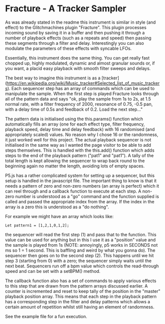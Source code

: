 # Fracture - A Tracker Sampler

As was already stated in the readme this instrument is similar in style (and effect) to the Glitchmachines plugin "Fracture".  This plugin processes incoming sound by saving it in a buffer and then pushing it through a number of playback effects (such as a repeats and speed) then passing these segments through a filter and delay.  Interestingly you can also modulate the parameters of these effects with syncable LFOs.

Essentially, this instrument does the same thing.  You can get really fast chopped up, highly modulated, dynamic and almost granular sounds or, if you want, a placid easy playback with smooth filter sweeps and delays.

The best way to imagine this instrument is as a [tracker] (https://en.wikipedia.org/wiki/Music_tracker#Selected_list_of_music_trackers).  Each sequencer step has an array of commands which can be used to manipulate the sample.  When the first step is played Fracture looks through all of the pattern data and says "ok, play the sample from 1s to 2s, at 1.5 normal rate, with a filter frequency of 2000, resonance of 0.75, -0.5 pan, with a delay time of 0.5s and feedback of 0.2.  Load the next step..."

The pattern data is initialised using the this.params() function which automatically fills an array (one for each effect type, filter frequency, playback speed, delay time and delay feedback) with 16 randomised (and appropriately scaled) values.  No reason why I chose 16 or the randomness, it just worked well for this project.  The actual playback sequencer is not initialised in the same way as I wanted the page visitor to be able to add steps themselves.  This is handled with the this.add() function which adds steps to the end of the playback pattern ("pat1" and "pat1").  A tally of the total length is kept allowing the sequencer to wrap back round to the beginning again no matter the length, avoiding lots of empty spaces.

P5.js has a rather complicated system for setting up a sequencer, but this setup is handled in the javascript file.  The important thing to know is that it needs a pattern of zero and non-zero numbers (an array is perfect) which it can reel through and a callback function to execute at each step.  A non-zero number is understood as a "go" command and the function supplied is called and passed the appropriate index from the array.  If the index in the array is a zero this is understood as a "do nothing".  

For example we might have an array which looks like:
```
Let pattern1 = [1,2,1,0,1,2];
```
the sequencer will read the first step (1) and pass that to the function.  This value can be used for anything but in this I use it as a "position" value and the sample is played from 1s (NOTE: annoyingly, p5 works in SECONDS not ms so 1 = 1 second.  This is baffling and weird by what you gonna do).  The sequencer then goes on to the second step (2).  This happens until we hit step 3 (starting from 0) with a zero; the sequencer simply waits until the next beat.  Sequencers run off a bpm value which controls the read-through speed and can be set with a setBPM() method.

The callback function also has a set of commands to apply various effects to this step that are drawn from the pattern arrays discussed earlier.  A counter is incremented and reset to keep tally of the position in the "master" playback position array.  This means that each step in the playback pattern has a corresponding step in the filter and delay patterns which allows a certain amount of repetition whilst still having an element of randomness.

See the example file for a fun execution.
